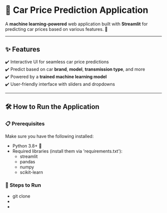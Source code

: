 # 🚗 **Car Price Prediction Application**  

A **machine learning-powered** web application built with **Streamlit** for predicting car prices based on various features. 🚀  

---

## ✨ **Features**
✔️ Interactive UI for seamless car price predictions  
✔️ Predict based on car **brand**, **model**, **transmission type**, and more  
✔️ Powered by a **trained machine learning model**  
✔️ User-friendly interface with sliders and dropdowns  

---

## 🛠️ **How to Run the Application**  

### **📋 Prerequisites**
Make sure you have the following installed:  
- Python 3.8+ 🐍  
- Required libraries (install them via 'requirements.txt'):  
  - streamlit
  - pandas
  - numpy
  - scikit-learn
### **🚀 Steps to Run**
- git clone
-
-

    





